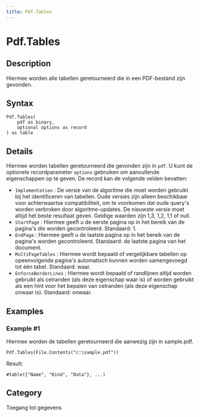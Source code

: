 ```yaml
---
title: Pdf.Tables
---
```


# Pdf.Tables


## Description

Hiermee worden alle tabellen geretourneerd die in een PDF-bestand zijn gevonden.


## Syntax

```powerquery
Pdf.Tables(
    pdf as binary,
    optional options as record
) as table
```


## Details

Hiermee worden tabellen geretourneerd die gevonden zijn in <code>pdf</code>. U kunt de optionele recordparameter <code>options</code> gebruiken om aanvullende eigenschappen op te geven. De record kan de volgende velden bevatten:    <ul><li><code>Implementation</code> : De versie van de algoritme die moet worden gebruikt bij het identificeren van tabellen. Oude versies zijn alleen beschikbaar voor achterwaartse compatibiliteit, om te voorkomen dat oude query&#39;s worden verbroken door algoritme-updates. De nieuwste versie moet altijd het beste resultaat geven. Geldige waarden zijn 1,3, 1,2, 1,1 of null.</li><li><code>StartPage</code> : Hiermee geeft u de eerste pagina op in het bereik van de pagina&#39;s die worden gecontroleerd. Standaard: 1.</li><li><code>EndPage</code> : Hiermee geeft u de laatste pagina op in het bereik van de pagina&#39;s worden gecontroleerd. Standaard: de laatste pagina van het document.</li><li><code>MultiPageTables</code> : Hiermee wordt bepaald of vergelijkbare tabellen op opeenvolgende pagina&#39;s automatisch kunnen worden samengevoegd tot &#233;&#233;n tabel. Standaard: waar.</li><li><code>EnforceBorderLines</code> : Hiermee wordt bepaald of randlijnen altijd worden gebruikt als celranden (als deze eigenschap waar is) of worden gebruikt als een hint voor het bepalen van celranden (als deze eigenschap onwaar is). Standaard: onwaar.</li></ul>    


## Examples

### Example #1 
Hiermee worden de tabellen geretourneerd die aanwezig zijn in sample.pdf.
```powerquery
Pdf.Tables(File.Contents("c:\sample.pdf"))
```

Result: 
```powerquery
#table({"Name", "Kind", "Data"}, ...)
```




## Category
Toegang tot gegevens
